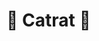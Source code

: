 # 👻 Catrat 👻


[logo]: https://user-images.githubusercontent.com/74038190/212257472-08e52665-c503-4bd9-aa20-f5a4dae769b5.gif 'python logo'
